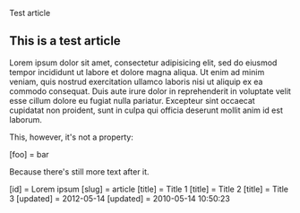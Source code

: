 Test article

## This is a test article

Lorem ipsum dolor sit amet, consectetur adipisicing elit, sed do eiusmod
tempor incididunt ut labore et dolore magna aliqua. Ut enim ad minim veniam,
quis nostrud exercitation ullamco laboris nisi ut aliquip ex ea commodo
consequat. Duis aute irure dolor in reprehenderit in voluptate velit esse
cillum dolore eu fugiat nulla pariatur. Excepteur sint occaecat cupidatat non
proident, sunt in culpa qui officia deserunt mollit anim id est laborum.

This, however, it's not a property:

[foo] = bar

Because there's still more text after it.

[id] = Lorem ipsum
[slug] = article
[title] = Title 1
[title] = Title 2
[title] = Title 3
[updated] = 2012-05-14
[updated] = 2010-05-14 10:50:23
